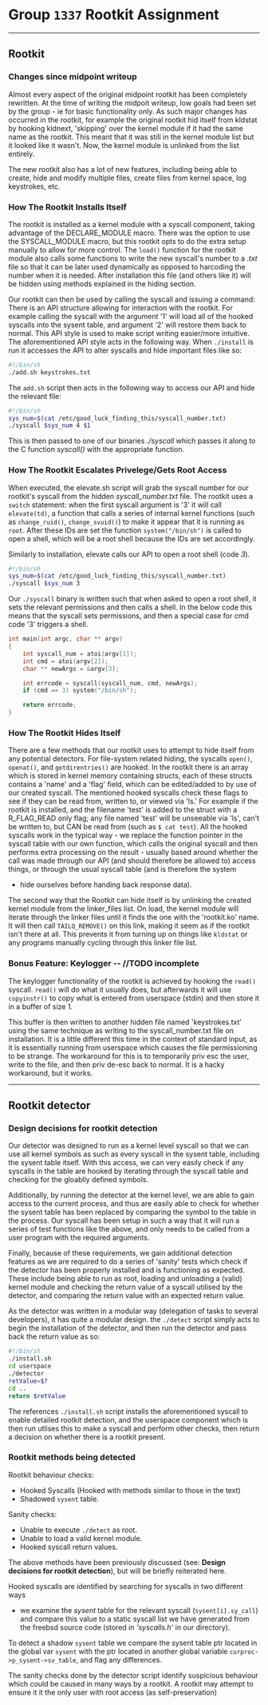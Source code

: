 # Group `1337` Rootkit Assignment
---

## Rootkit


### Changes since midpoint writeup

Almost every aspect of the original midpoint rootkit has been completely
rewritten. At the time of writing the midpoit writeup, low goals had been set 
by the group - ie for basic functionality only. As such major changes has 
occurred in the rootkit, for example the original rootkit hid itself from 
kldstat by hooking kldnext, 'skipping' over the kernel module if it had the 
same name as the rootkit. This meant that it was still in the kernel module 
list but it looked like it wasn't. Now, the kernel module is unlinked from the 
list entirely.

The new rootkit also has a lot of new features, including being able to 
create, hide and modify multiple files, create files from kernel space, log 
keystrokes, etc.

### How The Rootkit Installs Itself

The rootkit is installed as a kernel module with a syscall component, taking
advantage of the DECLARE_MODULE macro. There was the option to use the
SYSCALL_MODULE macro, but this rootkit opts to do the extra setup manually to
allow for more control. The `load()` function for the rootkit module also calls
some functions to write the new syscall's number to a _.txt_ file so that it
can be later used dynamically as opposed to harcoding the number when it is
needed. After installation this file (and others like it) will be hidden using
methods explained in the hiding section.

Our rootkit can then be used by calling the syscall and issuing a command:
There is an API structure allowing for interaction with the rootkit. For
example calling the syscall with the argument '1' will load all of the hooked
syscalls into the sysent table, and argument '2' will restore them back to
normal. This API style is used to make script writing easier/more intuitive.
The aforementioned API style acts in the following way. When `./install` is 
run it accesses the API to alter syscalls and hide important files like so:

```bash
#!/bin/sh
./add.sh keystrokes.txt
```

The `add.sh` script then acts in the following way to access our API and hide
the relevant file:

```bash
#!/bin/sh
sys_num=$(cat /etc/good_luck_finding_this/syscall_number.txt)
./syscall $sys_num 4 $1
```

This is then passed to one of our binaries _./syscall_ which passes it along 
to the C function _syscall()_ with the appropriate function.

### How The Rootkit Escalates Privelege/Gets Root Access

When executed, the elevate.sh script will grab the syscall number for our
rootkit's syscall from the hidden _syscall\_number.txt_ file. The rootkit uses
a `switch` statement: when the first syscall argument is '3' it will call
`elevate(td)`, a function that calls a series of internal kernel functions
(such as `change_ruid()`, `change_svuid()`) to make it appear that it is
running as `root`. After these IDs are set the function `system("/bin/sh")` is
called to open a shell, which will be a root shell because the IDs are set
accordingly.

Similarly to installation, elevate calls our API to open a root shell 
(code _3_).

```bash
#!/bin/sh
sys_num=$(cat /etc/good_luck_finding_this/syscall_number.txt)
./syscall $sys_num 3
```

Our `./syscall` binary is written such that when asked to open a root shell, 
it sets the relevant permissions and then calls a shell. In the below code 
this means that the syscall sets permissions, and then a special case for cmd 
code '3' triggers a shell.

```c
int main(int argc, char ** argv)
{
    int syscall_num = atoi(argv[1]);
    int cmd = atoi(argv[2]);
    char ** newArgs = &argv[3];

    int errcode = syscall(syscall_num, cmd, newArgs);
    if (cmd == 3) system("/bin/sh");

    return errcode;
}
```


### How The Rootkit Hides Itself

There are a few methods that our rootkit uses to attempt to hide itself from
any potential detectors. For file-system related hiding, the syscalls `open()`,
`openat()`, and `getdirentries()` are hooked. In the rootkit there is an array
which is stored in kernel memory containing structs, each of these structs
contains a 'name' and a 'flag' field, which can be edited/added to by use of
our created syscall. The mentioned hooked syscalls check these flags to see if
they can be read from, written to, or viewed via 'ls.' For example if the
rootkit is installed, and the filename 'test' is added to the struct with a
R_FLAG_READ only flag; any file named 'test' will be unseeable via 'ls', can't
be written to, but CAN be read from (such as `$ cat test`).
    All the hooked syscalls work in the typical way - we replace the function 
pointer in the syscall table with our own function, which calls the original 
syscall and then performs extra processing on the result - usually based around
whether the call was made through our API (and should therefore be allowed to)
access things, or through the usual syscall table (and is therefore the system
 - hide ourselves before handing back response data).

The second way that the Rootkit can hide itself is by unlinking the created
kernel module from the linker_files list. On load, the kernel module will
iterate through the linker files until it finds the one with the 'rootkit.ko'
name. It will then call `TAILQ_REMOVE()` on this link, making it seem as if
the rootkit isn't there at all. This prevents it from turning up on things like
`kldstat` or any programs manually cycling through this linker file list.

### Bonus Feature: Keylogger -- //TODO incomplete

The keylogger functionality of the rootkit is achieved by hooking the `read()`
syscall. `read()` will do what it usually does, but afterwards it will use
`copyinstr()` to copy what is entered from userspace (stdin) and then store it
in a buffer of size 1.

This buffer is then written to another hidden file named 'keystrokes.txt' using
the same technique as writing to the syscall_number.txt file on installation.
It is a little different this time in the context of standard input, as it is
essentially running from userspace which causes the file permissioning to be 
strange. The workaround for this is to temporarily priv esc the user, write to
the file, and then priv de-esc back to normal. It is a hacky workaround, but
it works.

---

## Rootkit detector

### Design decisions for rootkit detection
Our detector was designed to run as a kernel level syscall so that we can use
all kernel symbols as such as every syscall in the sysent table, including the
sysent table itself. With this access, we can very easily check if any syscalls
in the table are hooked by iterating through the syscall table and checking for
the gloablly defined symbols.

Additionally, by running the detector at the kernel level, we are able to gain
access to the current process, and thus are easily able to check for whether
the sysent table has been replaced by comparing the symbol to the table in the
process. Our syscall has been setup in such a way that it will run a series of
test functions like the above, and only needs to be called from a user program
with the required arguments.

Finally, because of these requirements, we gain additional detection features
as we are required to do a series of 'sanity' tests which check if the 
detector has been properly installed and is functioning as expected. These 
include being able to run as root, loading and unloading a (valid) kernel 
module and checking the return value of a syscall utilised by the detector, 
and comparing the return value with an expected return value.

As the detector was written in a modular way (delegation of tasks to several
developers), it has quite a modular design. the `./detect` script simply acts 
to begin the installation of the detector, and then run the detector and pass
back the return value as so:

```bash
#!/bin/sh
./install.sh
cd userspace
./detector
retValue=$?
cd ..
return $retValue
```

The references `./install.sh` script installs the aforementioned syscall to 
enable detailed rootkit detection, and the userspace component which is then 
run utlises this to make a syscall and perform other checks, then return a 
decision on whether there is a rootkit present.

### Rootkit methods being detected
Rootkit behaviour checks:

* Hooked Syscalls (Hooked with methods similar to those in the text)
* Shadowed `sysent` table.

Sanity checks:

* Unable to execute `./detect` as root.
* Unable to load a valid kernel module.
* Hooked syscall return values.

The above methods have been previously discussed (see: **Design decisions for 
rootkit detection**), but will be briefly reiterated here.

Hooked syscalls are identified by searching for syscalls in two different ways
 - we examine the _sysent_ table for the relevant syscall (`sysent[i].sy_call`)
 and compare this value to a static syscall list we have generated from the 
 freebsd source code (stored in _'syscalls.h'_ in our directory).

To detect a shadow `sysent` table we compare the sysent table ptr located in 
the global var `sysent` with the ptr located in another global variable 
`curproc->p_sysent->sv_table`, and flag any differences.

The sanity checks done by the detector script identify suspicious behaviour 
which could be caused in many ways by a rootkit. A rootkit may attempt to 
ensure it it the only user with root access (as self-preservation)